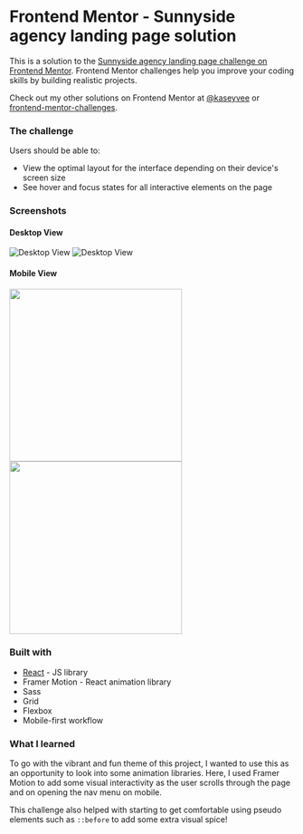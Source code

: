 # Frontend Mentor - Sunnyside agency landing page solution

This is a solution to the [Sunnyside agency landing page challenge on Frontend Mentor](https://www.frontendmentor.io/challenges/sunnyside-agency-landing-page-7yVs3B6ef). Frontend Mentor challenges help you improve your coding skills by building realistic projects.

Check out my other solutions on Frontend Mentor at [@kaseyvee](https://www.frontendmentor.io/profile/kaseyvee) or [frontend-mentor-challenges](https://github.com/kaseyvee/frontend-mentor-challenges).

### The challenge

Users should be able to:

- View the optimal layout for the interface depending on their device's screen size
- See hover and focus states for all interactive elements on the page

### Screenshots

#### Desktop View
![Desktop View](https://i.imgur.com/YIcgzAE.png)
![Desktop View](https://i.imgur.com/BQbRBtg.png)

#### Mobile View
<p float="left">
  <img src="https://i.imgur.com/AMyqikE.png" width="305">
  <img src="https://i.imgur.com/R5aBQIm.png" width="305">
</p>

### Built with

- [React](https://reactjs.org/) - JS library
- Framer Motion - React animation library
- Sass
- Grid
- Flexbox
- Mobile-first workflow

### What I learned

To go with the vibrant and fun theme of this project, I wanted to use this as an opportunity to look into some animation libraries. Here, I used Framer Motion to add some visual interactivity as the user scrolls through the page and on opening the nav menu on mobile.

This challenge also helped with starting to get comfortable using pseudo elements such as ```::before``` to add some extra visual spice!
